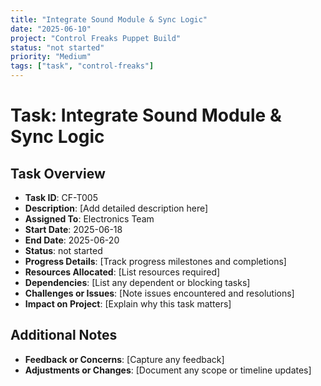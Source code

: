 ```yaml
---
title: "Integrate Sound Module & Sync Logic"
date: "2025-06-10"
project: "Control Freaks Puppet Build"
status: "not started"
priority: "Medium"
tags: ["task", "control-freaks"]
---
```


# Task: Integrate Sound Module & Sync Logic

## Task Overview

- **Task ID**: CF-T005
- **Description**: [Add detailed description here]
- **Assigned To**: Electronics Team
- **Start Date**: 2025-06-18
- **End Date**: 2025-06-20
- **Status**: not started
- **Progress Details**: [Track progress milestones and completions]
- **Resources Allocated**: [List resources required]
- **Dependencies**: [List any dependent or blocking tasks]
- **Challenges or Issues**: [Note issues encountered and resolutions]
- **Impact on Project**: [Explain why this task matters]

## Additional Notes

- **Feedback or Concerns**: [Capture any feedback]
- **Adjustments or Changes**: [Document any scope or timeline updates]
